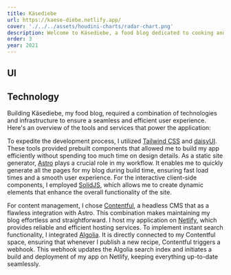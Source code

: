 ```yaml
---
title: Käsediebe
url: https://kaese-diebe.netlify.app/
cover: './../../assets/houdini-charts/radar-chart.png'
description: Welcome to Käsediebe, a food blog dedicated to cooking and baking recipes. Initially created to digitize my personal recipe book, Käsediebe provides easy-to-follow recipes that you can access both online and offline on any device. The app currently features over 55 recipes and more than 150 ingredients. It includes a search function to easily find recipes or ingredients, and you can also mark your favorite recipes for quick access.
order: 3
year: 2021
---
```


<div class="section">

## UI

</div>

<div class="section">

## Technology

<div class="section-text">
Building Käsediebe, my food blog, required a combination of technologies and infrastructure to ensure a seamless and efficient user experience. Here's an overview of the tools and services that power the application:

To expedite the development process, I utilized [Tailwind CSS](https://tailwindcss.com/) and [daisyUI](https://daisyui.com/). These tools provided prebuilt components that allowed me to build my app efficiently without spending too much time on design details. As a static site generator, [Astro](https://astro.build/) plays a crucial role in my workflow. It enables me to quickly generate all the pages for my blog during build time, ensuring fast load times and a smooth user experience. For the interactive client-side components, I employed [SolidJS](https://www.solidjs.com/), which allows me to create dynamic elements that enhance the overall functionality of the site.

For content management, I chose [Contentful](https://www.contentful.com/), a headless CMS that as a flawless integration with Astro. This combination makes maintaining my blog effortless and straightforward. I host my application on [Netlify](https://www.netlify.com/), which provides reliable and efficient hosting services. To implement instant search functionality, I integrated [Algolia](https://www.algolia.com/). It is directly connected to my Contentful space, ensuring that whenever I publish a new recipe, Contentful triggers a webhook. This webhook updates the Algolia search index and initiates a build and deployment of my app on Netlify, keeping everything up-to-date seamlessly.

</div>
</div>
